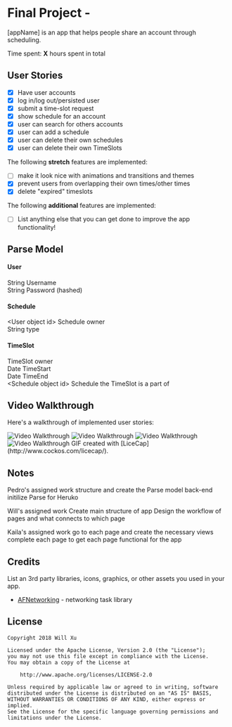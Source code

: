 # Final Project - 

[appName] is an app that helps people share an account through scheduling.

Time spent: **X** hours spent in total

## User Stories

- [x] Have user accounts
- [x] log in/log out/persisted user
- [x] submit a time-slot request
- [x] show schedule for an account
- [x] user can search for others accounts
- [x] user can add a schedule
- [x] user can delete their own schedules
- [x] user can delete their own TimeSlots

The following **stretch** features are implemented:

- [ ] make it look nice with animations and transitions and themes
- [x] prevent users from overlapping their own times/other times
- [x] delete "expired" timeslots

The following **additional** features are implemented:

- [ ] List anything else that you can get done to improve the app functionality!

## Parse Model

#### User
String Username  
String Password (hashed)  

#### Schedule
\<User object id\> Schedule owner  
String type

#### TimeSlot
<User object id> TimeSlot owner  
Date TimeStart  
Date TimeEnd  
\<Schedule object id\> Schedule the TimeSlot is a part of  


## Video Walkthrough

Here's a walkthrough of implemented user stories:

<img src='https://github.com/insertorgnamehere/accountSharer/blob/master/images/IMG_0146.JPG' title='Video Walkthrough' width='' alt='Video Walkthrough' />

<img src='https://github.com/insertorgnamehere/accountSharer/blob/master/images/gifs/done.gif' title='Video Walkthrough' width='' alt='Video Walkthrough' />

<img src='https://github.com/insertorgnamehere/accountSharer/blob/master/images/gifs/animation.gif' title='Video Walkthrough' width='' alt='Video Walkthrough' />

<img src='https://github.com/insertorgnamehere/accountSharer/blob/master/images/gifs/advanced.gif' title='Video Walkthrough' width='' alt='Video Walkthrough' />
GIF created with [LiceCap](http://www.cockos.com/licecap/).

## Notes

Pedro's assigned work
structure and create the Parse model back-end
initilize Parse for Heruko

Will's assigned work
Create main structure of app
Design the workflow of pages and what connects to which page

Kaila's assigned work
go to each page and create the necessary views
complete each page to get each page functional for the app



## Credits

List an 3rd party libraries, icons, graphics, or other assets you used in your app.

- [AFNetworking](https://github.com/AFNetworking/AFNetworking) - networking task library

## License

    Copyright 2018 Will Xu

    Licensed under the Apache License, Version 2.0 (the "License");
    you may not use this file except in compliance with the License.
    You may obtain a copy of the License at

        http://www.apache.org/licenses/LICENSE-2.0

    Unless required by applicable law or agreed to in writing, software
    distributed under the License is distributed on an "AS IS" BASIS,
    WITHOUT WARRANTIES OR CONDITIONS OF ANY KIND, either express or implied.
    See the License for the specific language governing permissions and
    limitations under the License.
